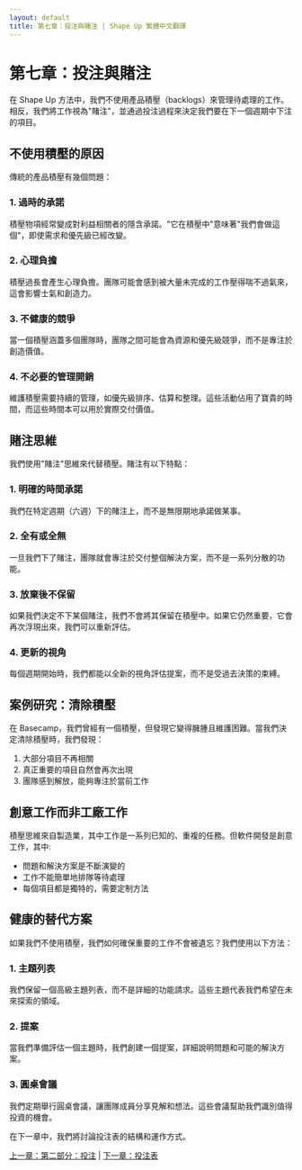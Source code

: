 ```yaml
---
layout: default
title: 第七章：投注與賭注 | Shape Up 繁體中文翻譯
---
```


# 第七章：投注與賭注

在 Shape Up 方法中，我們不使用產品積壓（backlogs）來管理待處理的工作。相反，我們將工作視為"賭注"，並通過投注過程來決定我們要在下一個週期中下注的項目。

## 不使用積壓的原因

傳統的產品積壓有幾個問題：

### 1. 過時的承諾

積壓物項經常變成對利益相關者的隱含承諾。"它在積壓中"意味著"我們會做這個"，即使需求和優先級已經改變。

### 2. 心理負擔

積壓過長會產生心理負擔。團隊可能會感到被大量未完成的工作壓得喘不過氣來，這會影響士氣和創造力。

### 3. 不健康的競爭

當一個積壓涵蓋多個團隊時，團隊之間可能會為資源和優先級競爭，而不是專注於創造價值。

### 4. 不必要的管理開銷

維護積壓需要持續的管理，如優先級排序、估算和整理。這些活動佔用了寶貴的時間，而這些時間本可以用於實際交付價值。

## 賭注思維

我們使用"賭注"思維來代替積壓。賭注有以下特點：

### 1. 明確的時間承諾

我們在特定週期（六週）下的賭注上，而不是無限期地承諾做某事。

### 2. 全有或全無

一旦我們下了賭注，團隊就會專注於交付整個解決方案，而不是一系列分散的功能。

### 3. 放棄後不保留

如果我們決定不下某個賭注，我們不會將其保留在積壓中。如果它仍然重要，它會再次浮現出來，我們可以重新評估。

### 4. 更新的視角

每個週期開始時，我們都能以全新的視角評估提案，而不是受過去決策的束縛。

## 案例研究：清除積壓

在 Basecamp，我們曾經有一個積壓，但發現它變得臃腫且維護困難。當我們決定清除積壓時，我們發現：

1. 大部分項目不再相關
2. 真正重要的項目自然會再次出現
3. 團隊感到解放，能夠專注於當前工作

## 創意工作而非工廠工作

積壓思維來自製造業，其中工作是一系列已知的、重複的任務。但軟件開發是創意工作，其中:
- 問題和解決方案是不斷演變的
- 工作不能簡單地排隊等待處理
- 每個項目都是獨特的，需要定制方法

## 健康的替代方案

如果我們不使用積壓，我們如何確保重要的工作不會被遺忘？我們使用以下方法：

### 1. 主題列表

我們保留一個高級主題列表，而不是詳細的功能請求。這些主題代表我們希望在未來探索的領域。

### 2. 提案

當我們準備評估一個主題時，我們創建一個提案，詳細說明問題和可能的解決方案。

### 3. 圓桌會議

我們定期舉行圓桌會議，讓團隊成員分享見解和想法。這些會議幫助我們識別值得投資的機會。

在下一章中，我們將討論投注表的結構和運作方式。

[上一章：第二部分：投注](./02-part2.html) | [下一章：投注表](./02-08-bet-table.html) 